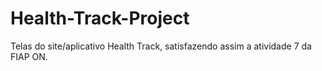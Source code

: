 # Health-Track-Project
Telas do site/aplicativo Health Track, satisfazendo assim a atividade 7 da FIAP ON.
